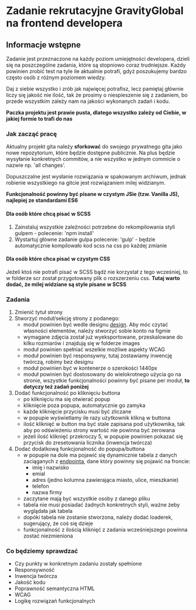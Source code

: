 # Zadanie rekrutacyjne GravityGlobal na frontend developera

## Informacje wstępne
Zadanie jest przeznaczone na każdy poziom umiejętności developera, dzieli się na poszczególne zadania,
które są stopniowo coraz trudniejsze. Każdy powinien zrobić test na tyle ile aktualnie potrafi, gdyż
poszukujemy bardzo często osób z różnym poziomem wiedzy.

Daj z siebie wszystko i zrób jak najwięcej potrafisz, lecz pamiętaj głównie liczy się jakość nie ilość, tak że prosimy
o niespieszenie się z zadaniem, bo przede wszystkim zależy nam na jakości wykonanych zadań
i kodu.

**Paczka projektu jest prawie pusta, dlatego wszystko zależy od Ciebie,
w jakiej formie to trafi do nas**

### Jak zacząć pracę
Aktualny projekt gita należy **sforkować** do swojego prywatnego gita jako nowe repozytorium,
które będzie dostępne publicznie. Na plus będzie wysyłanie konkretnych commitów,
a nie wszystko w jednym commicie o nazwie np. 'all changes'.

Dopuszczalne jest wysłanie rozwiązania w spakowanym archiwum, jednak robienie wszystkiego
na gitcie jest rozwiązaniem milej widzianym.

**Funkcjonalność powinny być pisane w czystym JSie (tzw. Vanilla JS), najlepiej ze standardami ES6**

#### Dla osób które chcą pisać w SCSS
1. Zainstaluj wszystkie zależności potrzebne do rekompilowania styli gulpem -
polecenie: 'npm install'
2. Wystartuj główne zadanie gulpa polecenie: 'gulp' - będzie automatycznie kompilowało
kod scss na css po każdej zmianie

#### Dla osób które chca pisać w czystym CSS

Jeżeli ktoś nie potrafi pisać w SCSS bądź nie korzystał z tego wcześniej, to w folderze scr został przygotowany
plik o rozszerzeniu css. **Tutaj warto dodać, że milej widziane są style pisane w SCSS**

### Zadania
1. Zmienić tytuł strony
2. Stworzyć moduł/sekcję strony z podanego:
    - moduł powinien być wedle designu [design](https://www.figma.com/file/dqY9uYrUYPyr5yjeECoy6X/Recruitment-Task). Aby móc czytać własności elementów, należy stworzyć sobie konto na figmie
    - wymagane zdjęcia został już wyeksportowane, przeskalowane do kilku rozmiarów i znajdują się w folderze images
    - moduł powinien spełniać wszelkie możliwe aspekty WCAG
    - moduł powinien być responsywny, tutaj zostawiamy inwencję twórczą, robimy bez designu
    - moduł powinien być w kontenerze o szerokości 1440px
    - moduł powinien być dostosowany do wielokrotnego użycia go na stronie,
    wszystkie funkcjonalności powinny być pisane per moduł, **to dotyczy też zadań poniżej**
3. Dodać funkcjonalność po kliknięciu buttona
    - po kliknięciu ma się otwierać popup
    - kliknięcie poza popupa, automatycznie go zamyka
    - każde kliknięcie przycisku musi być zliczane
    - w popupie wyświetlamy ile razy użytkownik klikną w buttona
    - ilość kliknięć w button ma być stale zapisana pod użytkownika,
    tak aby po odświeżeniu strony wartość nie powinna być zerowana
    - jeżeli ilość kliknięć przekroczy 5, w popupie powinien pokazać się przycisk do zresetowania licznika (inwencja twórcza)
4. Dodać dodatkową funkcjonalność do popupa/buttona
    - w popupie na dole ma pojawić się dynamicznie tabela z danych zaciąganych z
    [endpointa](https://jsonplaceholder.typicode.com/users),
    dane który powinny się pojawić na froncie:
        - imię i nazwisko
        - emial
        - adres (jedno kolumna zawierająca miasto, ulice, mieszkanie)
        - telefon
        - nazwa firmy
    - zaczytane mają być wszystkie osoby z danego pliku
    - tabela nie musi posiadać żadnych konkretnych styli, ważne żeby wyglądała jak tabela
    - dopóki tabela nie zostanie stworzona, należy dodać loaderek, sugerujący, że coś się dzieje
    - funkcjonalność z ilością kliknięć z zadania wcześniejszego powinna zostać niezmieniona

### Co będziemy sprawdzać
- Czy punkty w konkretnym zadaniu zostały spełnione
- Responsywność
- Inwencja twórcza
- Jakość kodu
- Poprawność semantyczna HTML
- WCAG
- Logikę rozwiązań funkcjonalnych
